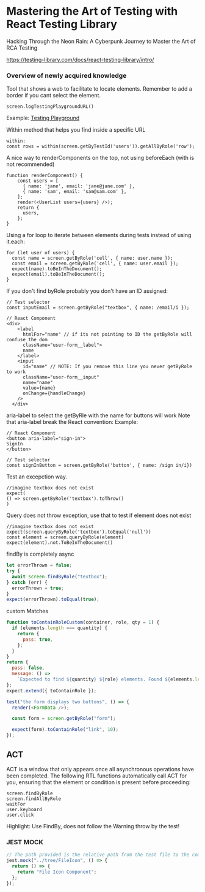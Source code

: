 # Mastering the Art of Testing with React Testing Library

Hacking Through the Neon Rain:
A Cyberpunk Journey to Master the Art of RCA Testing

https://testing-library.com/docs/react-testing-library/intro/

### Overview of newly acquired knowledge

Tool that shows a web to facilitate to locate elements.
Remember to add a border if you cant select the element.

    screen.logTestingPlaygroundURL()

Example:
[Testing Playground](https://testing-playground.com/#markup=DwEwlgbgfMBmD2AnAtgAgMYBsCGBnXAvAEQCuuApogLQIpEzjTA4BG5mqtxAdtsuUQw58xMpRpJkAfSmt29Xv2AB6OZhhhuABxIAXVGBA8+AoXkKkK1WtKmaduwYvLH+giNkw)

Within method that helps you find inside a specific URL

    within:
    const rows = within(screen.getByTestId('users')).getAllByRole('row');

A nice way to renderComponents on the top, not using beforeEach (with is not recommended)

    function renderComponent() {
        const users = [
          { name: 'jane', email: 'jane@jane.com' },
          { name: 'sam', email: 'sam@sam.com' },
        ];
        render(<UserList users={users} />);
        return {
          users,
        };
    }

Using a for loop to iterate between elements during tests instead of using it.each:

    for (let user of users) {
      const name = screen.getByRole('cell', { name: user.name });
      const email = screen.getByRole('cell', { name: user.email });
      expect(name).toBeInTheDocument();
      expect(email).toBeInTheDocument();
    }

If you don't find byRole probably you don't have an ID assigned:

    // Test selector
    const inputEmail = screen.getByRole("textbox", { name: /email/i });

    // React Component
    <div>
        <label
          htmlFor="name" // if its not pointing to ID the getByRole will confuse the dom
          className="user-form__label">
          name
        </label>
        <input
          id="name" // NOTE: If you remove this line you never getByRole to work
          className="user-form__input"
          name="name"
          value={name}
          onChange={handleChange}
        />
      </div>

aria-label to select the getByRle with the name for buttons will work
Note that aria-label break the React convention:
Example:

    // React Component
    <button aria-label="sign-in">
    SignIn
    </button>

    // Test selector
    const signInButton = screen.getByRole('button', { name: /sign in/i})

Test an excepction way.

    //imagine textbox does not exist
    expect(
    () => screen.getByRole('textbox').toThrow()
    )

Query does not throw exception, use that to test if element does not exist

    //imagine textbox does not exist
    expect(screen.queryByRole('textbox').toEqual('null'))
    const element = screen.queryByRole(element)
    expect(element).not.ToBeInTheDocument()

findBy is completely async

```javascript
let errorThrown = false;
try {
  await screen.findByRole("textbox");
} catch (err) {
  errorThrown = true;
}
expect(errorThrown).toEqual(true);
```

custom Matches

```javascript
function toContainRoleCustom(container, role, qty = 1) {
  if (elements.length === quantity) {
    return {
      pass: true,
    };
  }
}
return {
  pass: false,
  message: () =>
    `Expected to find ${quantity} ${role} elements. Found ${elements.length} instead.`,
};
expect.extend({ toContainRole });
```

```javascript
test("the form displays two buttons", () => {
  render(<FormData />);

  const form = screen.getByRole("form");

  expect(form).toContainRole("link", 10);
});
```

## ACT

ACT is a window that only appears once all asynchronous operations have been completed.
The following RTL functions automatically call ACT for you, ensuring that the element or condition is present before proceeding:

    screen.findByRole
    screen.findAllByRole
    waitFor
    user.keyboard
    user.click

Highlight: Use FindBy, does not follow the Warning throw by the test!

### JEST MOCK

```javascript
// The path provided is the relative path from the test file to the component, including going back to the directory where the component is located.
jest.mock("../tree/FileIcon", () => {
  return () => {
    return "File Icon Component";
  };
});
```
